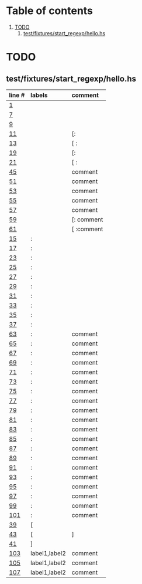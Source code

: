 # Table of contents

1. [TODO](#1-0)
   1. [test/fixtures/start_regexp/hello.hs](#2-0)

# TODO<a id="1-0"></a>

## test/fixtures/start_regexp/hello.hs<a id="2-0"></a>

| line # | labels | comment
|:-------|:-------|:-------
| [1](test/fixtures/start_regexp/hello.hs#L1) |  | 
| [7](test/fixtures/start_regexp/hello.hs#L7) |  | 
| [9](test/fixtures/start_regexp/hello.hs#L9) |  | 
| [11](test/fixtures/start_regexp/hello.hs#L11) |  | [:
| [13](test/fixtures/start_regexp/hello.hs#L13) |  | [ :
| [19](test/fixtures/start_regexp/hello.hs#L19) |  | [:
| [21](test/fixtures/start_regexp/hello.hs#L21) |  | [ :
| [45](test/fixtures/start_regexp/hello.hs#L45) |  | comment
| [51](test/fixtures/start_regexp/hello.hs#L51) |  | comment
| [53](test/fixtures/start_regexp/hello.hs#L53) |  | comment
| [55](test/fixtures/start_regexp/hello.hs#L55) |  | comment
| [57](test/fixtures/start_regexp/hello.hs#L57) |  | comment
| [59](test/fixtures/start_regexp/hello.hs#L59) |  | [: comment
| [61](test/fixtures/start_regexp/hello.hs#L61) |  | [ :comment
| [15](test/fixtures/start_regexp/hello.hs#L15) | : | 
| [17](test/fixtures/start_regexp/hello.hs#L17) | : | 
| [23](test/fixtures/start_regexp/hello.hs#L23) | : | 
| [25](test/fixtures/start_regexp/hello.hs#L25) | : | 
| [27](test/fixtures/start_regexp/hello.hs#L27) | : | 
| [29](test/fixtures/start_regexp/hello.hs#L29) | : | 
| [31](test/fixtures/start_regexp/hello.hs#L31) | : | 
| [33](test/fixtures/start_regexp/hello.hs#L33) | : | 
| [35](test/fixtures/start_regexp/hello.hs#L35) | : | 
| [37](test/fixtures/start_regexp/hello.hs#L37) | : | 
| [63](test/fixtures/start_regexp/hello.hs#L63) | : | comment
| [65](test/fixtures/start_regexp/hello.hs#L65) | : | comment
| [67](test/fixtures/start_regexp/hello.hs#L67) | : | comment
| [69](test/fixtures/start_regexp/hello.hs#L69) | : | comment
| [71](test/fixtures/start_regexp/hello.hs#L71) | : | comment
| [73](test/fixtures/start_regexp/hello.hs#L73) | : | comment
| [75](test/fixtures/start_regexp/hello.hs#L75) | : | comment
| [77](test/fixtures/start_regexp/hello.hs#L77) | : | comment
| [79](test/fixtures/start_regexp/hello.hs#L79) | : | comment
| [81](test/fixtures/start_regexp/hello.hs#L81) | : | comment
| [83](test/fixtures/start_regexp/hello.hs#L83) | : | comment
| [85](test/fixtures/start_regexp/hello.hs#L85) | : | comment
| [87](test/fixtures/start_regexp/hello.hs#L87) | : | comment
| [89](test/fixtures/start_regexp/hello.hs#L89) | : | comment
| [91](test/fixtures/start_regexp/hello.hs#L91) | : | comment
| [93](test/fixtures/start_regexp/hello.hs#L93) | : | comment
| [95](test/fixtures/start_regexp/hello.hs#L95) | : | comment
| [97](test/fixtures/start_regexp/hello.hs#L97) | : | comment
| [99](test/fixtures/start_regexp/hello.hs#L99) | : | comment
| [101](test/fixtures/start_regexp/hello.hs#L101) | : | comment
| [39](test/fixtures/start_regexp/hello.hs#L39) | [ | 
| [43](test/fixtures/start_regexp/hello.hs#L43) | [ | ]
| [41](test/fixtures/start_regexp/hello.hs#L41) | ] | 
| [103](test/fixtures/start_regexp/hello.hs#L103) | label1,label2 | comment
| [105](test/fixtures/start_regexp/hello.hs#L105) | label1,label2 | comment
| [107](test/fixtures/start_regexp/hello.hs#L107) | label1,label2 | comment
